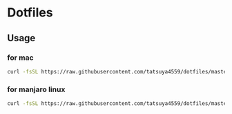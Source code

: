 # Dotfiles

## Usage

### for mac
```sh
curl -fsSL https://raw.githubusercontent.com/tatsuya4559/dotfiles/master/setup_mac.sh | sh
```

### for manjaro linux
```sh
curl -fsSL https://raw.githubusercontent.com/tatsuya4559/dotfiles/master/setup_manjaro.sh | sh
```
